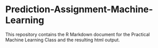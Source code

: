 Prediction-Assignment-Machine-Learning
======================================

This repository contains the R Markdown document for the Practical Machine Learning Class and the resulting html output.
